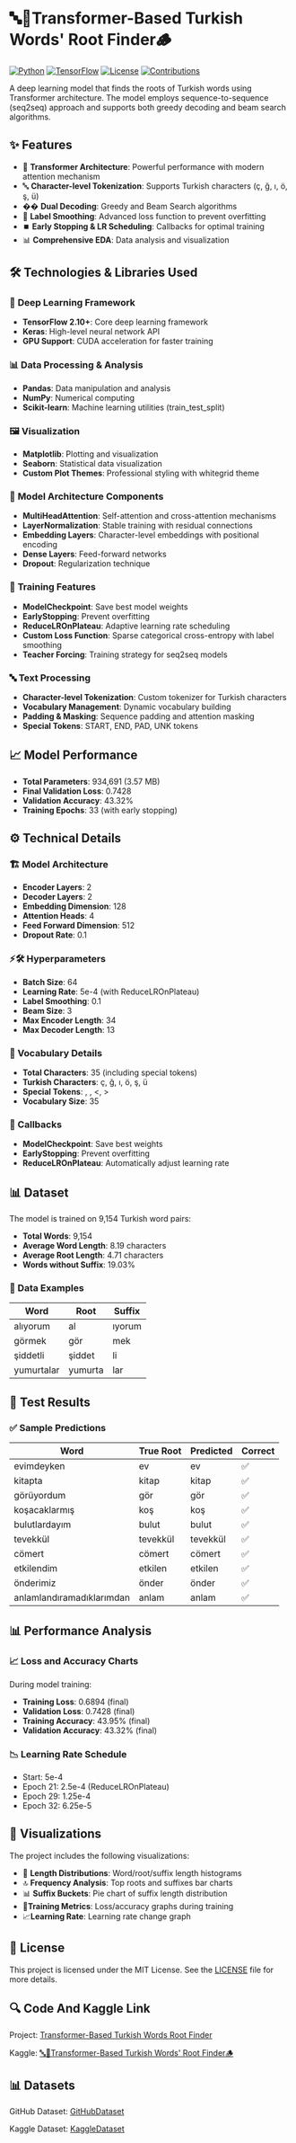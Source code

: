 # 🔤🧠Transformer-Based Turkish Words' Root Finder🪵

[![Python](https://img.shields.io/badge/Python-3.8+-blue.svg)](https://python.org)
[![TensorFlow](https://img.shields.io/badge/TensorFlow-2.10+-orange.svg)](https://tensorflow.org)
[![License](https://img.shields.io/badge/License-MIT-green.svg)](LICENSE)
[![Contributions](https://img.shields.io/badge/Contributions-Welcome-brightgreen.svg)](CONTRIBUTING.md)

A deep learning model that finds the roots of Turkish words using Transformer architecture. The model employs sequence-to-sequence (seq2seq) approach and supports both greedy decoding and beam search algorithms.

## ✨ Features

- 🤖 **Transformer Architecture**: Powerful performance with modern attention mechanism
- 🔤 **Character-level Tokenization**: Supports Turkish characters (ç, ğ, ı, ö, ş, ü)
- �� **Dual Decoding**: Greedy and Beam Search algorithms
- 🎨 **Label Smoothing**: Advanced loss function to prevent overfitting
- ⏹️ **Early Stopping & LR Scheduling**: Callbacks for optimal training
- 📊 **Comprehensive EDA**: Data analysis and visualization

## 🛠️ Technologies & Libraries Used

### 🧠 **Deep Learning Framework**
- **TensorFlow 2.10+**: Core deep learning framework
- **Keras**: High-level neural network API
- **GPU Support**: CUDA acceleration for faster training

### 📊 **Data Processing & Analysis**
- **Pandas**: Data manipulation and analysis
- **NumPy**: Numerical computing
- **Scikit-learn**: Machine learning utilities (train_test_split)

### 🖼️ **Visualization**
- **Matplotlib**: Plotting and visualization
- **Seaborn**: Statistical data visualization
- **Custom Plot Themes**: Professional styling with whitegrid theme

### 🔧 **Model Architecture Components**
- **MultiHeadAttention**: Self-attention and cross-attention mechanisms
- **LayerNormalization**: Stable training with residual connections
- **Embedding Layers**: Character-level embeddings with positional encoding
- **Dense Layers**: Feed-forward networks
- **Dropout**: Regularization technique

### 🎯 **Training Features**
- **ModelCheckpoint**: Save best model weights
- **EarlyStopping**: Prevent overfitting
- **ReduceLROnPlateau**: Adaptive learning rate scheduling
- **Custom Loss Function**: Sparse categorical cross-entropy with label smoothing
- **Teacher Forcing**: Training strategy for seq2seq models

### 🔤 **Text Processing**
- **Character-level Tokenization**: Custom tokenizer for Turkish characters
- **Vocabulary Management**: Dynamic vocabulary building
- **Padding & Masking**: Sequence padding and attention masking
- **Special Tokens**: START, END, PAD, UNK tokens

## 📈 Model Performance

- **Total Parameters**: 934,691 (3.57 MB)
- **Final Validation Loss**: 0.7428
- **Validation Accuracy**: 43.32%
- **Training Epochs**: 33 (with early stopping)

## ⚙️ Technical Details

### 🏗️ Model Architecture
- **Encoder Layers**: 2
- **Decoder Layers**: 2
- **Embedding Dimension**: 128
- **Attention Heads**: 4
- **Feed Forward Dimension**: 512
- **Dropout Rate**: 0.1

### ⚡🛠️ Hyperparameters
- **Batch Size**: 64
- **Learning Rate**: 5e-4 (with ReduceLROnPlateau)
- **Label Smoothing**: 0.1
- **Beam Size**: 3
- **Max Encoder Length**: 34
- **Max Decoder Length**: 13

### 📖 Vocabulary Details
- **Total Characters**: 35 (including special tokens)
- **Turkish Characters**: ç, ğ, ı, ö, ş, ü
- **Special Tokens**: <PAD>, <UNK>, <, >
- **Vocabulary Size**: 35

### 🔄 Callbacks
- **ModelCheckpoint**: Save best weights
- **EarlyStopping**: Prevent overfitting
- **ReduceLROnPlateau**: Automatically adjust learning rate

##  📊 Dataset

The model is trained on 9,154 Turkish word pairs:
- **Total Words**: 9,154
- **Average Word Length**: 8.19 characters
- **Average Root Length**: 4.71 characters
- **Words without Suffix**: 19.03%

### 📝 Data Examples
| Word | Root | Suffix |
|------|------|--------|
| alıyorum | al | ıyorum |
| görmek | gör | mek |
| şiddetli | şiddet | li |
| yumurtalar | yumurta | lar |


## 🧪 Test Results

### ✅ Sample Predictions
| Word | True Root | Predicted | Correct |
|------|-----------|-----------|---------|
| evimdeyken | ev | ev | ✅ |
| kitapta | kitap | kitap | ✅ |
| görüyordum | gör | gör | ✅ |
| koşacaklarmış | koş | koş | ✅ |
| bulutlardayım | bulut | bulut | ✅ |
| tevekkül | tevekkül | tevekkül | ✅ |
| cömert | cömert | cömert | ✅ |
| etkilendim | etkilen | etkilen | ✅ |
| önderimiz | önder | önder | ✅ |
| anlamlandıramadıklarımdan | anlam | anlam | ✅ |

## 📊 Performance Analysis

### 📈 Loss and Accuracy Charts
During model training:
- **Training Loss**: 0.6894 (final)
- **Validation Loss**: 0.7428 (final)
- **Training Accuracy**: 43.95% (final)
- **Validation Accuracy**: 43.32% (final)

### 📉 Learning Rate Schedule
- Start: 5e-4
- Epoch 21: 2.5e-4 (ReduceLROnPlateau)
- Epoch 29: 1.25e-4
- Epoch 32: 6.25e-5

## 🎨 Visualizations

The project includes the following visualizations:
- 📏 **Length Distributions**: Word/root/suffix length histograms
- 🔝 **Frequency Analysis**: Top roots and suffixes bar charts
- 📊 **Suffix Buckets**: Pie chart of suffix length distribution
- 📶**Training Metrics**: Loss/accuracy graphs during training
- 📈**Learning Rate**: Learning rate change graph


## 📝 License
This project is licensed under the MIT License. See the [LICENSE](LICENSE) file for more details.

## 🔍 Code And Kaggle Link
Project: [Transformer-Based Turkish Words Root Finder](https://github.com/omerfarukyuce/Transformer-Based-Turkish-Word-Root-Finder)

Kaggle: [🔤🧠Transformer-Based Turkish Words' Root Finder🪵](https://www.kaggle.com/code/merfarukyce/transformer-based-turkish-words-root-finder)

## 📊 Datasets
GitHub Dataset: [GitHubDataset](https://github.com/omerfarukyuce/Transformer-Based-Turkish-Word-Root-Finder/blob/main/dataset/turkish-words-roots-suffixes.csv)

Kaggle Dataset: [KaggleDataset](https://github.com/omerfarukyuce/Transformer-Based-Turkish-Word-Root-Finder)
